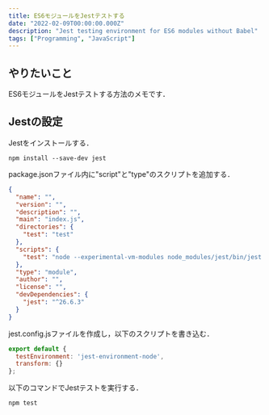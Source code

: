 ```yaml
---
title: ES6モジュールをJestテストする
date: "2022-02-09T00:00:00.000Z"
description: "Jest testing environment for ES6 modules without Babel"
tags: ["Programming", "JavaScript"]
---
```


## やりたいこと

ES6モジュールをJestテストする方法のメモです．

## Jestの設定

Jestをインストールする．

```shell
npm install --save-dev jest
```

package.jsonファイル内に"script"と"type"のスクリプトを追加する．

```json
{
  "name": "",
  "version": "",
  "description": "",
  "main": "index.js",
  "directories": {
    "test": "test"
  },
  "scripts": {
    "test": "node --experimental-vm-modules node_modules/jest/bin/jest.js"
  },
  "type": "module",
  "author": "",
  "license": "",
  "devDependencies": {
    "jest": "^26.6.3"
  }
}
```

jest.config.jsファイルを作成し，以下のスクリプトを書き込む．

```js
export default {
  testEnvironment: 'jest-environment-node',
  transform: {}
};
```

以下のコマンドでJestテストを実行する．

```shell
npm test
```
